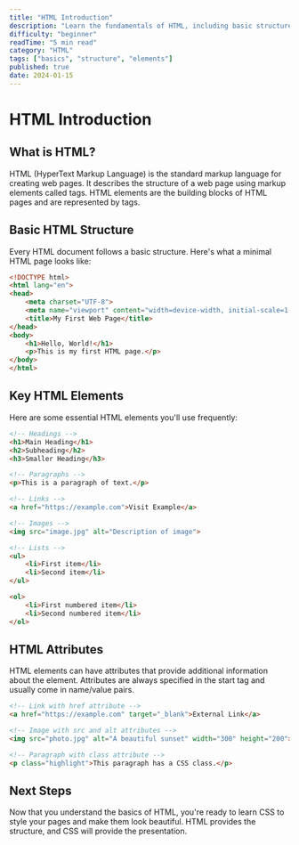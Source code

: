 ```yaml
---
title: "HTML Introduction"
description: "Learn the fundamentals of HTML, including basic structure, elements, and attributes. Perfect for complete beginners."
difficulty: "beginner"
readTime: "5 min read"
category: "HTML"
tags: ["basics", "structure", "elements"]
published: true
date: 2024-01-15
---
```


# HTML Introduction

## What is HTML?

HTML (HyperText Markup Language) is the standard markup language for creating web pages. It describes the structure of a web page using markup elements called tags. HTML elements are the building blocks of HTML pages and are represented by tags.

## Basic HTML Structure

Every HTML document follows a basic structure. Here's what a minimal HTML page looks like:

```html
<!DOCTYPE html>
<html lang="en">
<head>
    <meta charset="UTF-8">
    <meta name="viewport" content="width=device-width, initial-scale=1.0">
    <title>My First Web Page</title>
</head>
<body>
    <h1>Hello, World!</h1>
    <p>This is my first HTML page.</p>
</body>
</html>
```

## Key HTML Elements

Here are some essential HTML elements you'll use frequently:

```html
<!-- Headings -->
<h1>Main Heading</h1>
<h2>Subheading</h2>
<h3>Smaller Heading</h3>

<!-- Paragraphs -->
<p>This is a paragraph of text.</p>

<!-- Links -->
<a href="https://example.com">Visit Example</a>

<!-- Images -->
<img src="image.jpg" alt="Description of image">

<!-- Lists -->
<ul>
    <li>First item</li>
    <li>Second item</li>
</ul>

<ol>
    <li>First numbered item</li>
    <li>Second numbered item</li>
</ol>
```

## HTML Attributes

HTML elements can have attributes that provide additional information about the element. Attributes are always specified in the start tag and usually come in name/value pairs.

```html
<!-- Link with href attribute -->
<a href="https://example.com" target="_blank">External Link</a>

<!-- Image with src and alt attributes -->
<img src="photo.jpg" alt="A beautiful sunset" width="300" height="200">

<!-- Paragraph with class attribute -->
<p class="highlight">This paragraph has a CSS class.</p>
```

## Next Steps

Now that you understand the basics of HTML, you're ready to learn CSS to style your pages and make them look beautiful. HTML provides the structure, and CSS will provide the presentation.
